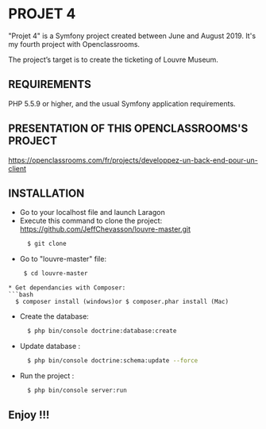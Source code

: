 PROJET 4
========

"Projet 4" is a Symfony project created between June and August 2019. It's my fourth project with Openclassrooms.

The project’s target is to create the ticketing of Louvre Museum.

REQUIREMENTS
------------

PHP 5.5.9 or higher,
and the usual Symfony application requirements.

PRESENTATION OF THIS OPENCLASSROOMS'S PROJECT
---------------------------------------------


https://openclassrooms.com/fr/projects/developpez-un-back-end-pour-un-client


INSTALLATION
------------


* Go to your localhost file and launch Laragon
* Execute this command to clone the project: https://github.com/JeffChevasson/louvre-master.git
  ```bash 
    $ git clone 
  ```
 * Go to "louvre-master" file: 
   ```bash 
    $ cd louvre-master
  ```
* Get dependancies with Composer: 
  ```bash
    $ composer install (windows)or $ composer.phar install (Mac)
  ```
* Create the database: 
  ```bash
    $ php bin/console doctrine:database:create
  ```
* Update database : 
  ```bash
    $ php bin/console doctrine:schema:update --force
  ```
* Run the project : 
  ```bash
    $ php bin/console server:run
  ```

Enjoy !!!
---------
